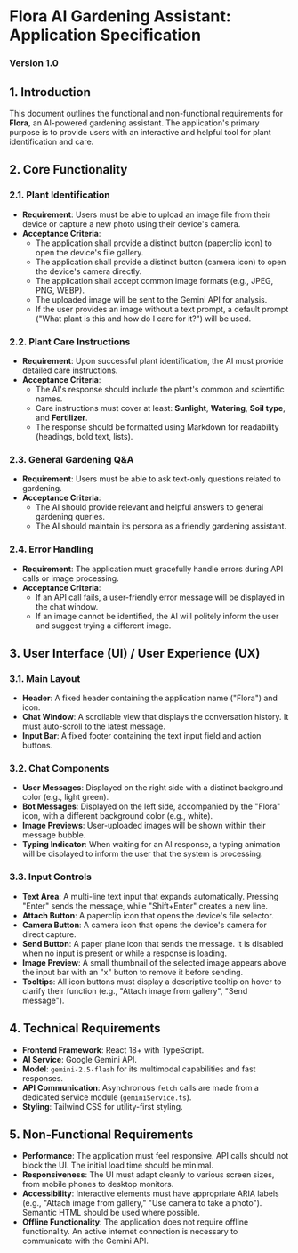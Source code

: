 # Flora AI Gardening Assistant: Application Specification

### Version 1.0

## 1. Introduction

This document outlines the functional and non-functional requirements for **Flora**, an AI-powered gardening assistant. The application's primary purpose is to provide users with an interactive and helpful tool for plant identification and care.

## 2. Core Functionality

### 2.1. Plant Identification

-   **Requirement**: Users must be able to upload an image file from their device or capture a new photo using their device's camera.
-   **Acceptance Criteria**:
    -   The application shall provide a distinct button (paperclip icon) to open the device's file gallery.
    -   The application shall provide a distinct button (camera icon) to open the device's camera directly.
    -   The application shall accept common image formats (e.g., JPEG, PNG, WEBP).
    -   The uploaded image will be sent to the Gemini API for analysis.
    -   If the user provides an image without a text prompt, a default prompt ("What plant is this and how do I care for it?") will be used.

### 2.2. Plant Care Instructions

-   **Requirement**: Upon successful plant identification, the AI must provide detailed care instructions.
-   **Acceptance Criteria**:
    -   The AI's response should include the plant's common and scientific names.
    -   Care instructions must cover at least: **Sunlight**, **Watering**, **Soil type**, and **Fertilizer**.
    -   The response should be formatted using Markdown for readability (headings, bold text, lists).

### 2.3. General Gardening Q&A

-   **Requirement**: Users must be able to ask text-only questions related to gardening.
-   **Acceptance Criteria**:
    -   The AI should provide relevant and helpful answers to general gardening queries.
    -   The AI should maintain its persona as a friendly gardening assistant.

### 2.4. Error Handling

-   **Requirement**: The application must gracefully handle errors during API calls or image processing.
-   **Acceptance Criteria**:
    -   If an API call fails, a user-friendly error message will be displayed in the chat window.
    -   If an image cannot be identified, the AI will politely inform the user and suggest trying a different image.

## 3. User Interface (UI) / User Experience (UX)

### 3.1. Main Layout

-   **Header**: A fixed header containing the application name ("Flora") and icon.
-   **Chat Window**: A scrollable view that displays the conversation history. It must auto-scroll to the latest message.
-   **Input Bar**: A fixed footer containing the text input field and action buttons.

### 3.2. Chat Components

-   **User Messages**: Displayed on the right side with a distinct background color (e.g., light green).
-   **Bot Messages**: Displayed on the left side, accompanied by the "Flora" icon, with a different background color (e.g., white).
-   **Image Previews**: User-uploaded images will be shown within their message bubble.
-   **Typing Indicator**: When waiting for an AI response, a typing animation will be displayed to inform the user that the system is processing.

### 3.3. Input Controls

-   **Text Area**: A multi-line text input that expands automatically. Pressing "Enter" sends the message, while "Shift+Enter" creates a new line.
-   **Attach Button**: A paperclip icon that opens the device's file selector.
-   **Camera Button**: A camera icon that opens the device's camera for direct capture.
-   **Send Button**: A paper plane icon that sends the message. It is disabled when no input is present or while a response is loading.
-   **Image Preview**: A small thumbnail of the selected image appears above the input bar with an "x" button to remove it before sending.
-   **Tooltips**: All icon buttons must display a descriptive tooltip on hover to clarify their function (e.g., "Attach image from gallery", "Send message").

## 4. Technical Requirements

-   **Frontend Framework**: React 18+ with TypeScript.
-   **AI Service**: Google Gemini API.
-   **Model**: `gemini-2.5-flash` for its multimodal capabilities and fast responses.
-   **API Communication**: Asynchronous `fetch` calls are made from a dedicated service module (`geminiService.ts`).
-   **Styling**: Tailwind CSS for utility-first styling.

## 5. Non-Functional Requirements

-   **Performance**: The application must feel responsive. API calls should not block the UI. The initial load time should be minimal.
-   **Responsiveness**: The UI must adapt cleanly to various screen sizes, from mobile phones to desktop monitors.
-   **Accessibility**: Interactive elements must have appropriate ARIA labels (e.g., "Attach image from gallery," "Use camera to take a photo"). Semantic HTML should be used where possible.
-   **Offline Functionality**: The application does not require offline functionality. An active internet connection is necessary to communicate with the Gemini API.